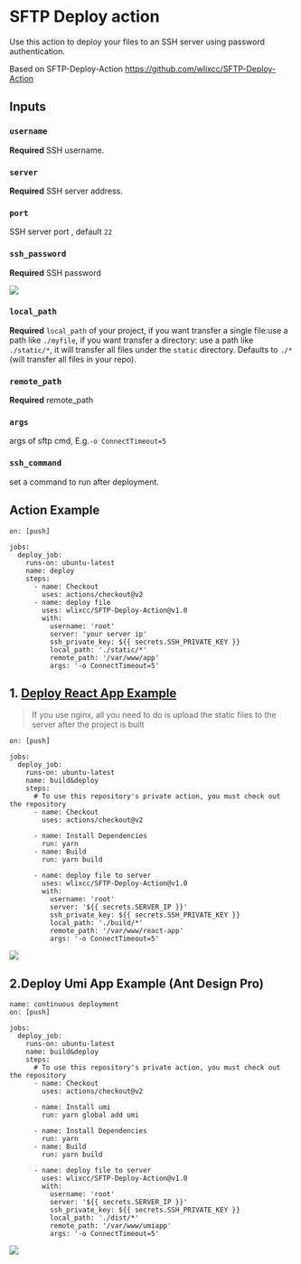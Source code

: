 # SFTP Deploy action

Use this action to deploy your files to an SSH server using password authentication.

Based on SFTP-Deploy-Action https://github.com/wlixcc/SFTP-Deploy-Action


## Inputs

### `username`

**Required** SSH username.

### `server`

**Required** SSH server address.

### `port`

SSH server port , default `22`

### `ssh_password`

 **Required** SSH password


![](./resource/secret.jpg)

### `local_path`

 **Required** `local_path` of your project, if you want transfer a single file:use a path like `./myfile`, if you want transfer a directory: use a path like `./static/*`, it will transfer all files under the `static` directory. Defaults to `./*`(will transfer all files in your repo).

### `remote_path`
 **Required** remote_path

### `args`
args of sftp cmd, E.g.`-o ConnectTimeout=5`

### `ssh_command`
set a command to run after deployment.


## Action Example


	on: [push]

	jobs:
	  deploy_job:
	    runs-on: ubuntu-latest
	    name: deploy
	    steps:
	      - name: Checkout
	        uses: actions/checkout@v2
	      - name: deploy file
	        uses: wlixcc/SFTP-Deploy-Action@v1.0
	        with:
	          username: 'root'
	          server: 'your server ip'
	          ssh_private_key: ${{ secrets.SSH_PRIVATE_KEY }}
	          local_path: './static/*'
	          remote_path: '/var/www/app'
	          args: '-o ConnectTimeout=5'

## 1. [Deploy React App Example](https://github.com/wlixcc/React-Deploy)

> If you use nginx, all you need to do is upload the static files to the server after the project is built

	on: [push]

	jobs:
	  deploy_job:
	    runs-on: ubuntu-latest
	    name: build&deploy
	    steps:
	      # To use this repository's private action, you must check out the repository
	      - name: Checkout
	        uses: actions/checkout@v2

	      - name: Install Dependencies
	        run: yarn
	      - name: Build
	        run: yarn build

	      - name: deploy file to server
	        uses: wlixcc/SFTP-Deploy-Action@v1.0
	        with:
	          username: 'root'
	          server: '${{ secrets.SERVER_IP }}'
	          ssh_private_key: ${{ secrets.SSH_PRIVATE_KEY }}
	          local_path: './build/*'
	          remote_path: '/var/www/react-app'
	          args: '-o ConnectTimeout=5'

 ![](./resource/reactExample.jpg)

## 2.Deploy Umi App Example (Ant Design Pro)

	name: continuous deployment
	on: [push]

	jobs:
	  deploy_job:
	    runs-on: ubuntu-latest
	    name: build&deploy
	    steps:
	      # To use this repository's private action, you must check out the repository
	      - name: Checkout
	        uses: actions/checkout@v2

	      - name: Install umi
	        run: yarn global add umi

	      - name: Install Dependencies
	        run: yarn
	      - name: Build
	        run: yarn build

	      - name: deploy file to server
	        uses: wlixcc/SFTP-Deploy-Action@v1.0
	        with:
	          username: 'root'
	          server: '${{ secrets.SERVER_IP }}'
	          ssh_private_key: ${{ secrets.SSH_PRIVATE_KEY }}
	          local_path: './dist/*'
	          remote_path: '/var/www/umiapp'
	          args: '-o ConnectTimeout=5'
 ![](./resource/umiExample.jpg)






